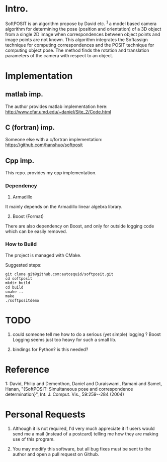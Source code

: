 # Intro.

SoftPOSIT is an algorithm propose by David etc. <sup>[1](#myfootnote1)</sup>
a model based camera algorithm for determining the pose (position and orientation) of a 3D object from a single 2D image when correspondences between object points and image points are not known. This algorithm integrates the Softassign technique for computing correspondences and the POSIT technique for computing object pose. The method finds the rotation and translation parameters of the camera with respect to an object.

# Implementation

## matlab imp.

The author provides matlab implementation here: http://www.cfar.umd.edu/~daniel/Site_2/Code.html

## C (fortran) imp.

Someone else with a c/fortran implementation: https://github.com/hanshuo/softposit

## Cpp imp.

This repo. provides my cpp implementation.

### Dependency
1. Armadillo

It mainly depends on the Armadillo linear algebra library.

2. Boost (Format)

There are also dependency on Boost, and only for outside logging code which can be easily removed.

### How to Build

The project is managed with CMake.

Suggested steps:

```
git clone git@github.com:autosquid/softposit.git
cd softposit
mkdir build
cd build
cmake ..
make
./softpositdemo
```

# TODO

1. could someone tell me how to do a serious (yet simple) logging ?  Boost Logging seems just too heavy for such a small lib.

2. bindings for Python? is this needed?

# Reference

<a name="myfootnote1">1</a>: David, Philip and Dementhon, Daniel and Duraiswami, Ramani and Samet, Hanan, "{SoftPOSIT: Simultaneous pose and correspondence determination}", Int. J. Comput. Vis., 59:259--284 (2004)

# Personal Requests

1. Although it is not required, I'd very much appreciate it if users would send me a mail (instead of a postcard) telling me how they are making use of this program.

2. You may modify this software, but all bug fixes must be sent to the author and open a pull request on Github.
